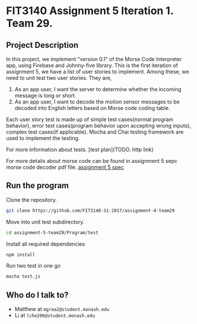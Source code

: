 # FIT3140 Assignment 5 Iteration 1. Team 29.

## Project Description ##
In this project, we implement "version 0.1" of the Morse Code Interpreter app, using Firebase and Johnny-five library. 
This is the first iteration of assignment 5, we have a list of user stories to implement. Among these, we need to unit test two user stories. They are, 
1) As an app user, I want the server to determine whether the incoming message is long or short.
2) As an app user, I want to decode the motion sensor messages to be decoded into English letters based on Morse code coding table.

Each user story test is made up of simple test cases(normal program behavior), error test cases(program behavior upon accepting wrong inputs), complex test cases(if applicable). Mocha and Chai testing framework are used to implement the testing.

For more information about tests. [test plan](TODO. http link)

For more details about morse code can be found in assignment 5 sepc morse code decoder pdf file. [assignment 5 spec](https://github.com/FIT3140-S1-2017/assignment-5-team29/blob/master/Docs/FIT3140Assignment5%20MorseCodeDecoder.pdf)

## Run the program ##
Clone the repository.
```bash
git clone https://github.com/FIT3140-S1-2017/assignment-4-team29
```
Move into unit test subdirectory.
```bash
cd assignment-5-team29/Program/test
```
Install all required dependencies
```bash
npm install
```
Run two test in one go
```bash
mocha test.js
```

## Who do I talk to? ##

* Matthew at `mgrea2@student.monash.edu`
* Li at `lche206@student.monash.edu`




